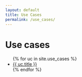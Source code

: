 ```yaml
---
layout: default
title: Use Cases
permalink: /use_cases/
---
```


  <h1 class="page-heading">Use cases</h1>
  <ul>
    {% for uc in site.use_cases %}
      <li><a href="{{ uc.url | prepend: site.baseurl }}">{{ uc.title }}</a></li>
    {% endfor %}
  </ul>
